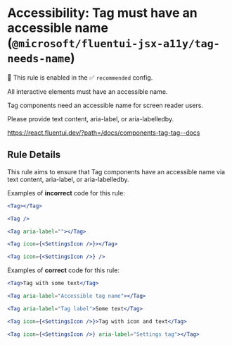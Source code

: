 # Accessibility: Tag must have an accessible name (`@microsoft/fluentui-jsx-a11y/tag-needs-name`)

💼 This rule is enabled in the ✅ `recommended` config.

<!-- end auto-generated rule header -->

All interactive elements must have an accessible name.

Tag components need an accessible name for screen reader users.

Please provide text content, aria-label, or aria-labelledby.

<https://react.fluentui.dev/?path=/docs/components-tag-tag--docs>

## Rule Details

This rule aims to ensure that Tag components have an accessible name via text content, aria-label, or aria-labelledby.

Examples of **incorrect** code for this rule:

```jsx
<Tag></Tag>
```

```jsx
<Tag />
```

```jsx
<Tag aria-label=""></Tag>
```

```jsx
<Tag icon={<SettingsIcon />}></Tag>
```

```jsx
<Tag icon={<SettingsIcon />} />
```

Examples of **correct** code for this rule:

```jsx
<Tag>Tag with some text</Tag>
```

```jsx
<Tag aria-label="Accessible tag name"></Tag>
```

```jsx
<Tag aria-label="Tag label">Some text</Tag>
```

```jsx
<Tag icon={<SettingsIcon />}>Tag with icon and text</Tag>
```

```jsx
<Tag icon={<SettingsIcon />} aria-label="Settings tag"></Tag>
```
